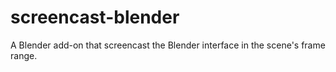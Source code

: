 # screencast-blender
A Blender add-on that screencast the Blender interface in the scene's frame range.
